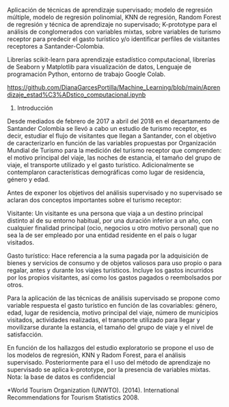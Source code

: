 Aplicación de técnicas de aprendizaje supervisado; modelo de regresión múltiple, modelo de regresión polinomial, KNN de regresión, Random Forest de regresión
y técnica de aprendizaje no supervisado; K-prototype para el análisis de conglomerados con variables mixtas, sobre variables de turismo receptor para 
predecir el gasto turístico y/o identificar perfiles de visitantes receptores a Santander-Colombia.

Librerías scikit-learn para aprendizaje estadístico computacional, librerías de Seaborn y Matplotlib para visualización de datos, Lenguaje de programación Python, 
entorno de trabajo Google Colab.

https://github.com/DianaGarcesPortilla/Machine_Learning/blob/main/Aprendizaje_estad%C3%ADstico_computacional.ipynb

1. Introducción
   
Desde mediados de febrero de 2017 a abril del 2018 en el departamento de Santander Colombia se llevó a cabo un estudio de turismo receptor, es decir,
estudiar el flujo de visitantes que llegan a Santander, con el objetivo de caracterizarlo en función de las variables propuestas por Organización 
Mundial de Turismo para la medición del turismo receptor que comprenden: el motivo principal del viaje, las noches de estancia, el tamaño del grupo de viaje,
el transporte utilizado y el gasto turístico. Adicionalmente se contemplaron características demográficas como lugar de residencia, género y edad.

Antes de exponer los objetivos del análisis supervisado y no supervisado se aclaran dos conceptos importantes sobre el turismo receptor:

Visitante: Un visitante es una persona que viaja a un destino principal distinto al de su entorno habitual, por una duración inferior a un año, con cualquier 
finalidad principal (ocio, negocios u otro motivo personal) que no sea la de ser empleado por una entidad residente en el país o lugar visitados.

Gasto turístico: Hace referencia a la suma pagada por la adquisición de bienes y servicios de consumo y de objetos valiosos para uso propio o para regalar, 
antes y durante los viajes turísticos. Incluye los gastos incurridos por los propios visitantes, así como los gastos pagados o reembolsados por otros.

Para la aplicación de las técnicas de análisis supervisado se propone como variable respuesta el gasto turístico en función de las covariables: género, edad,
lugar de residencia, motivo principal del viaje, número de municipios visitados, actividades realizadas, el transporte utilizado para llegar y
movilizarse durante la estancia, el tamaño del grupo de viaje y el nivel de satisfacción.

En función de los hallazgos del estudio exploratorio se propone el uso de los modelos de regresión, KNN y Radom Forest, para el análisis supervisado.
Posteriormente para el l uso del método de aprendizaje no supervisado se aplica k-prototype, por la presencia de variables mixtas.
Nota: la base de datos es confidencial

*World Tourism Organization (UNWTO). (2014). International Recommendations for Tourism Statistics 2008.




